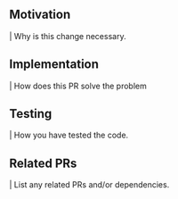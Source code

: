 ## Motivation

| Why is this change necessary.

## Implementation

| How does this PR solve the problem

## Testing

| How you have tested the code.

## Related PRs

| List any related PRs and/or dependencies.
